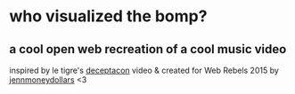 # who visualized the bomp?
## a cool open web recreation of a cool music video

inspired by le tigre's [deceptacon](https://www.youtube.com/watch?v=EU1CDSP7FRk) video & created for Web Rebels 2015 by [jennmoneydollars](http://jennmoney.biz) <3